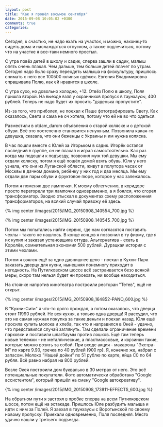 ```yaml
---
layout: post
title: "Как я провёл восьмое сентября"
date: 2015-09-08 10:05:02 +0300
comments: true
categories: 
---
```

Cегодня, к счастью, не надо ехать на участок, и можно, наконец-то сидеть дома и наслаждаться отпуском, а также подлечиться, потому что на участке я все-таки немного простыл.

С утра повёз детей в школу и садик, сперва зашли в садик, малыш опять очень плакал. Чем дальше, тем больше детей плачет по утрам. Сегодня надо было сразу переодеть малыша на физкультуру, пришлось снимать с него все 100500 юлиных одёжек. Евгения Владимировна спрашивала Полю, как ей нравится в школе.

С утра сухо, но довольно холодно, +12. Отвёз Полю в школу, Поля пришла второй. На выезде взял у охранников пропуск в таунхаусы, 400 рублей. Теперь не надо будет их просить "дяденька пропустите".

Из-за того, что приболел, не поехал к Паше фотографировать Свету. Как оказалось, Света и сама не оч хотела, потому что ей не во что одеться.

Разместили в otdam_darom объявления о старой коляске и о детской обуви. Всё это постепенно становится ненужным. Позвонила какая-то девушка, сказала, что они беженцы с Украины и им нужна коляска. 

В час пошли вместе с Юлей за Игорьком в садик. Игорёк остался последний в группе, он не плакал и играл самостоятельно. Как раз когда мы подошли к подъезду, позвонил муж той девушки. Мы ему отдали коляску, потом я ещё пошёл домой взять обувь. Юля у него узнала, что они из Луганской области, живут в полутора часах от Москвы в дачном домике, ребёнку у них год и два месяца. Мы ему отдали две пары обуви  и фруктовое пюре, которое у нас залежалось.

Потом я поменял две лампочки. К моему облегчению, в коридоре просто перегорели три лампочки одновременно, а я боялся, что сгорел трансформатор. Заодно отыскал в документах схему расположенния трансформаторов, на всякий случай привожу её здесь.

{% img center /images/2015/IMG_20150908_140554_700.jpg %}

{% img center /images/2015/IMG_20150908_140545_700.jpg %}

Потом мы попытались найти сервис, где нам согласятся поставить чехлы - такого не нашлось. В конце концов я позвонил в ту фирму, где я их купил и заказал установщика оттуда. Альтернатива - ехать в Королёв, сомнительная экономия 500 рублей. Дурацкая история с этими чехлами.

Потом я взялся ещё за одно давнишнее дело - поехал в Кухни-Парк заказать дверцу для кухни, нынешняя понемногу приходит в негодность. На Путилковском шоссе всё застраивается безо всякой меры, скоро там нельзя будет ни проехать, ни вообще находиться.

На стоянке напротив кинотеатра построили ресторан "Тетев", ещё не открыт.

{% img center /images/2015/IMG_20150908_164852-PANO_600.jpg %}

В "Кухни-Сити" я что-то долго прождал, а потом оказалось, что дверца стоит 11990 рублей. Не вся кухня, а только одна дверца! Я рассудил, что это не самая нужная покупка за такие деньги и поехал назад. Юля ещё просила купить молока и хлеба, так что я направился в Окей - удачно, что представился случай заглянуть. Там сделали ограничение времени парковки и поставили шлагбаумы против лошков. Ещё там теперь новые тележки - не металлические, а пластмассовые, и корзинки такие, которые можно возить за собой. При входе акция - макароны "Экстра-М" по карте 9.90, гречка по 40 рублей (900 гр). Я, конечно же, набрал с запасом. Молоко "Нашей дойки" по 51 рублю по карте, яйца С0 по 64 рубля. Всё равно набрал на 800 рублей.

Возле Окея построили дом буквально в 30 метрах от него. Это всё потенциальные покупатели.  Фото автоматически обработано "Google ассистентом", который пришёл на смену "Google автокреативу".

{% img center /images/2015/IMG_20150908_173811-EFFECTS_600.jpg %}

На обратном пути я застрял в пробке сперва на всем Путилковском шоссе, потом ещё на эстакаде. Пришлось Юле разбудить малыша и идти с ним за Полей. Я заехал в таунхаусы с Воротынской по своему новому пропуску! Приехали одновременно, Поля последняя. Место удачно нашли у третьего подъезда.
